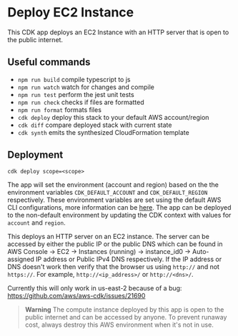 # Deploy EC2 Instance

This CDK app deploys an EC2 Instance with an HTTP server that is open to the public internet.

## Useful commands

- `npm run build` compile typescript to js
- `npm run watch` watch for changes and compile
- `npm run test` perform the jest unit tests
- `npm run check` checks if files are formatted
- `npm run format` formats files
- `cdk deploy` deploy this stack to your default AWS account/region
- `cdk diff` compare deployed stack with current state
- `cdk synth` emits the synthesized CloudFormation template

## Deployment

`cdk deploy scope=<scope>`

The app will set the environment (account and region) based on the the environment variables `CDK_DEFAULT_ACCOUNT` and `CDK_DEFAULT_REGION` respectively. These environment variables are set using the default AWS CLI configurations, more information can be [here](https://docs.aws.amazon.com/cdk/v2/guide/environments.html). The app can be deployed to the non-default environment by updating the CDK context with values for `account` and `region`.

This deploys an HTTP server on an EC2 instance. The server can be accessed by either the public IP or the public DNS which can be found in AWS Console -> EC2 -> Instances (running) -> instance_id0 -> Auto-assigned IP address or Public IPv4 DNS respectively.
If the IP address or DNS doesn't work then verify that the browser us using `http://` and not `https://`. For example, `http://<ip_address>/` or `http://<dns>/`.

Currently this will only work in us-east-2 because of a bug: https://github.com/aws/aws-cdk/issues/21690

> **Warning** The compute instance deployed by this app is open to the public internet and can be accessed by anyone. To prevent runaway cost, always destroy this AWS environment when it's not in use.
